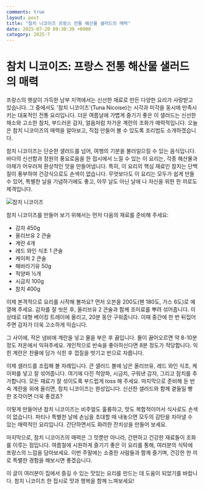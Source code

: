```yaml
---
comments: true
layout: post
title: "참치 니코이즈 프랑스 전통 해산물 샐러드의 매력"
date: 2025-07-20 09:30:39 +0900
category: 2025-7
---
```


# 참치 니코이즈: 프랑스 전통 해산물 샐러드의 매력

프랑스의 햇살이 가득한 남부 지역에서는 신선한 재료로 만든 다양한 요리가 사랑받고 있습니다. 그 중에서도 '참치 니코이즈'(Tuna Nicoise)는 시각과 미각을 동시에 만족시키는 대표적인 전통 요리입니다. 더운 여름날에 가볍게 즐기기 좋은 이 샐러드는 신선한 채소와 고소한 참치, 부드러운 감자, 얼음처럼 차가운 계란의 조화가 매력적입니다. 오늘은 참치 니코이즈의 매력을 알아보고, 직접 만들어 볼 수 있도록 조리법도 소개하겠습니다.

참치 니코이즈는 단순한 샐러드를 넘어, 여행의 기분을 불러일으킬 수 있는 음식입니다. 바다의 신선함과 정원의 풍요로움을 한 접시에서 느낄 수 있는 이 요리는, 각종 해산물과 야채가 어우러져 환상적인 맛을 만들어냅니다. 특히, 이 요리의 핵심 재료인 참치는 단백질이 풍부하여 건강식으로도 손색이 없습니다. 무엇보다도 이 요리는 모두가 쉽게 만들 수 있어, 특별한 날을 기념하기에도 좋고, 아무 날도 아닌 날에 나 자신을 위한 한 끼로도 제격입니다.

![참치 니코이즈](https://www.themealdb.com/images/media/meals/yypwwq1511304979.jpg)

참치 니코이즈를 만들어 보기 위해서는 먼저 다음의 재료를 준비해 주세요:

- 감자 450g
- 올리브유 2 큰술
- 계란 4개
- 레드 와인 식초 1 큰술
- 케이퍼 2 큰술
- 해바라기유 50g
- 적양파 ½개
- 시금치 100g
- 참치 400g

이제 본격적으로 요리를 시작해 볼까요? 먼저 오븐을 200도(팬 180도, 가스 6도)로 예열해 주세요. 감자를 잘 씻은 후, 올리브유 2 큰술과 함께 조미료를 뿌려 섞어줍니다. 이 상태로 대형 베이킹 트레이에 올리고, 20분 동안 구워줍니다. 이때 중간에 한 번 뒤집어 주면 감자가 더욱 고소하게 익습니다.

그 사이에, 작은 냄비에 계란을 넣고 물을 부은 후 끓입니다. 물이 끓어오르면 약 8-10분 정도 저온에서 익혀주세요. 개인적으로 반숙을 좋아하신다면 8분 정도가 적당합니다. 익힌 계란은 찬물에 담가 식힌 후 껍질을 벗기고 반으로 자릅니다.

이제 샐러드를 조립해 볼 차례입니다. 큰 샐러드 볼에 남은 올리브유, 레드 와인 식초, 케이퍼를 넣고 잘 섞어줍니다. 여기에 다진 적양파, 시금치, 구워낸 감자, 그리고 참치를 추가합니다. 모든 재료가 잘 섞이도록 부드럽게 toss 해 주세요. 마지막으로 준비해 둔 반숙 계란을 위에 올리면, 참치 니코이즈는 완성입니다. 신선한 샐러드와 함께 곁들일 빵 한 조각이면 더욱 좋겠죠?

이렇게 만들어낸 참치 니코이즈는 비주얼도 훌륭하고, 맛도 복합적이어서 식사로도 손색이 없습니다. 파티나 특별한 날에 손님을 초대할 때 내놓으면 모두의 감탄을 자아낼 수 있는 매력적인 요리입니다. 간단하면서도 화려한 잔치상을 만들어 보세요. 

마지막으로, 참치 니코이즈의 매력은 그 맛뿐만 아니라, 간편하고 건강한 재료들이 조화를 이루는 점입니다. 여름철에 시원하게 즐기기 좋은 이 요리를 통해, 여러분의 식탁에 프랑스의 느낌을 담아보세요. 이번 주말에는 소중한 사람들과 함께 즐기며, 건강한 한 끼로 특별한 경험을 해보시면 좋겠습니다.

이 글이 여러분이 집에서 즐길 수 있는 맛있는 요리를 만드는 데 도움이 되었기를 바랍니다. 참치 니코이즈 한 접시로 맛과 행복을 함께 느껴보세요!